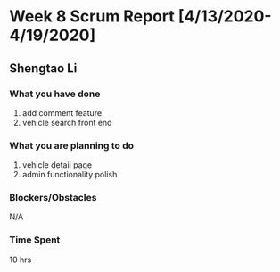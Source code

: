 # Week 8 Scrum Report [4/13/2020-4/19/2020]

## Shengtao Li

### What you have done
1. add comment feature
2. vehicle search front end
### What you are planning to do
1. vehicle detail page
2. admin functionality polish
### Blockers/Obstacles
N/A

### Time Spent
10 hrs